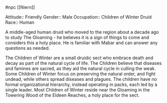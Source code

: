  #npc [[Niern]]

Attitude:: Friendly
Gender:: Male
Occupation:: Children of Winter Druid
Race:: Human

A middle-aged human druid who moved to the region about a decade ago to study The Gloaming - he believes it is a sign of things to come and considers this a holy place. He is familiar with Mabar and can answer any questions as needed.

The Children of Winter are a small druidic sect who embrace death and decay as part of the natural cycle of life. The Children believe that diseases and famines are sacred, as they aid the natural cycle in culling the weak. Some Children of Winter focus on preserving the natural order, and fight undead, while others spread diseases and plagues. The children have no formal organizational hierarchy, instead operating in packs, each led by a single leader. Most Children of Winter reside near the Gloaming in the Towering Wood of the Eldeen Reaches, a holy place for the sect.
